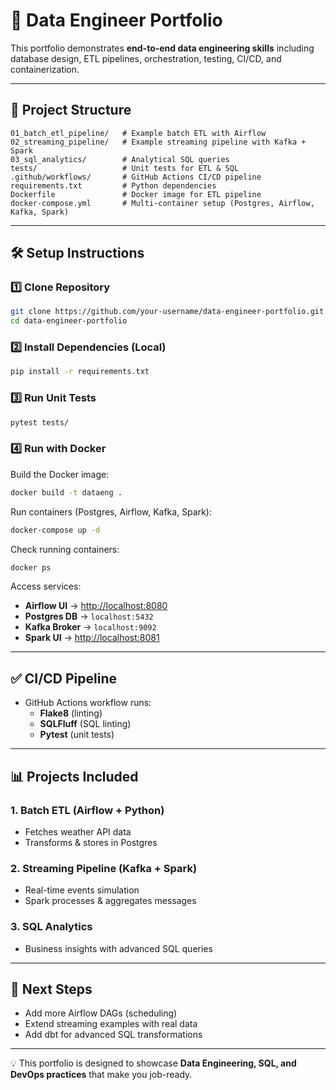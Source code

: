 # 🚀 Data Engineer Portfolio

This portfolio demonstrates **end-to-end data engineering skills** including database design, ETL pipelines, orchestration, testing, CI/CD, and containerization.

---

## 📂 Project Structure

```
01_batch_etl_pipeline/   # Example batch ETL with Airflow
02_streaming_pipeline/   # Example streaming pipeline with Kafka + Spark
03_sql_analytics/        # Analytical SQL queries
tests/                   # Unit tests for ETL & SQL
.github/workflows/       # GitHub Actions CI/CD pipeline
requirements.txt         # Python dependencies
Dockerfile               # Docker image for ETL pipeline
docker-compose.yml       # Multi-container setup (Postgres, Airflow, Kafka, Spark)
```

---

## 🛠️ Setup Instructions

### 1️⃣ Clone Repository
```bash
git clone https://github.com/your-username/data-engineer-portfolio.git
cd data-engineer-portfolio
```

### 2️⃣ Install Dependencies (Local)
```bash
pip install -r requirements.txt
```

### 3️⃣ Run Unit Tests
```bash
pytest tests/
```

### 4️⃣ Run with Docker
Build the Docker image:
```bash
docker build -t dataeng .
```

Run containers (Postgres, Airflow, Kafka, Spark):
```bash
docker-compose up -d
```

Check running containers:
```bash
docker ps
```

Access services:
- **Airflow UI** → [http://localhost:8080](http://localhost:8080)
- **Postgres DB** → `localhost:5432`
- **Kafka Broker** → `localhost:9092`
- **Spark UI** → [http://localhost:8081](http://localhost:8081)

---

## ✅ CI/CD Pipeline
- GitHub Actions workflow runs:
  - **Flake8** (linting)
  - **SQLFluff** (SQL linting)
  - **Pytest** (unit tests)

---

## 📊 Projects Included

### 1. Batch ETL (Airflow + Python)
- Fetches weather API data
- Transforms & stores in Postgres

### 2. Streaming Pipeline (Kafka + Spark)
- Real-time events simulation
- Spark processes & aggregates messages

### 3. SQL Analytics
- Business insights with advanced SQL queries

---

## 📌 Next Steps
- Add more Airflow DAGs (scheduling)
- Extend streaming examples with real data
- Add dbt for advanced SQL transformations

---

💡 This portfolio is designed to showcase **Data Engineering, SQL, and DevOps practices** that make you job-ready.
